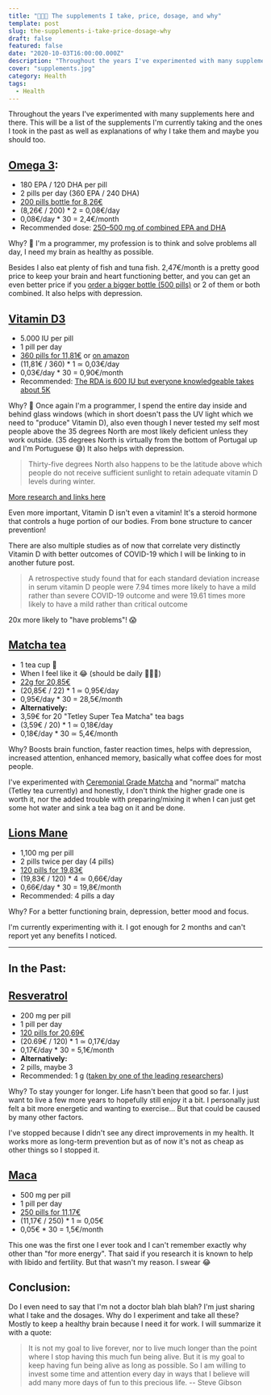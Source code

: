 ```yaml
---
title: "💪🏻💊 The supplements I take, price, dosage, and why"
template: post
slug: the-supplements-i-take-price-dosage-why
draft: false
featured: false
date: "2020-10-03T16:00:00.000Z"
description: "Throughout the years I've experimented with many supplements here and there..."
cover: "supplements.jpg"
category: Health
tags:
  - Health
---
```


Throughout the years I've experimented with many supplements here and there. This will be a list of the supplements I'm currently taking and the ones I took in the past as well as explanations of why I take them and maybe you should too.

## [Omega 3](https://www.iherb.com/pr/Now-Foods-Omega-3-180-EPA-120-DHA-200-Softgels/323?rcode=ROD6032):

- 180 EPA / 120 DHA per pill
- 2 pills per day (360 EPA / 240 DHA)
- [200 pills bottle for 8,26€](https://www.iherb.com/pr/Now-Foods-Omega-3-180-EPA-120-DHA-200-Softgels/323?rcode=ROD6032)
- (8,26€ / 200) \* 2 = 0,08€/day
- 0,08€/day \* 30 = 2,4€/month
- Recommended dose: [250–500 mg of combined EPA and DHA](https://www.healthline.com/nutrition/how-much-omega-3#general-guidelines)

Why? 🤔
I'm a programmer, my profession is to think and solve problems all day, I need my brain as healthy as possible.

Besides I also eat plenty of fish and tuna fish.
2,47€/month is a pretty good price to keep your brain and heart functioning better, and you can get an even better price if you [order a bigger bottle (500 pills)](https://www.iherb.com/pr/Now-Foods-Omega-3-Molecularly-Distilled-500-Softgels/18104?rcode=ROD6032) or 2 of them or both combined. It also helps with depression.

## [Vitamin D3](https://www.iherb.com/pr/Source-Naturals-Vitamin-D-3-5-000-IU-240-Capsules/22870?rcode=ROD6032)

<!-- ??? amazon ref link? -->

- 5.000 IU per pill
- 1 pill per day
- [360 pills for 11,81€](https://www.iherb.com/pr/Source-Naturals-Vitamin-D-3-5-000-IU-240-Capsules/22870?rcode=ROD6032) or [on amazon](https://www.amazon.es/dp/B002LC1INI/)
- (11,81€ / 360) \* 1 ≃ 0,03€/day
- 0,03€/day \* 30 = 0,90€/month
- Recommended: [The RDA is 600 IU but everyone knowledgeable takes about 5K](https://ods.od.nih.gov/factsheets/VitaminD-Consumer/)

Why? 🤔
Once again I'm a programmer, I spend the entire day inside and behind glass windows (which in short doesn't pass the UV light which we need to "produce" Vitamin D), also even though I never tested my self most people above the 35 degrees North are most likely deficient unless they work outside. (35 degrees North is virtually from the bottom of Portugal up and I'm Portuguese 😅) It also helps with depression.

> Thirty-five degrees North also happens to be the latitude above which people do not receive sufficient sunlight to retain adequate vitamin D levels during winter.

[More research and links here](https://www.grc.com/health/Vitamin-D.htm)

Even more important, Vitamin D isn't even a vitamin! It's a steroid hormone that controls a huge portion of our bodies. From bone structure to cancer prevention!

There are also multiple studies as of now that correlate very distinctly Vitamin D with better outcomes of COVID-19 which I will be linking to in another future post.

<!-- ??? -->

> A retrospective study found that for each standard deviation increase in serum vitamin D people were 7.94 times more likely to have a mild rather than severe COVID-19 outcome and were 19.61 times more likely to have a mild rather than critical outcome

20x more likely to "have problems"! 😱

## [Matcha tea](https://www.iherb.com/pr/Wilderness-Poets-Organic-Ceremonial-Matcha-1-oz-22-g/89733?rcode=ROD6032)

- 1 tea cup 🍵
- When I feel like it 😂 (should be daily 🤷🏻‍♂)
- [22g for 20,85€](https://www.iherb.com/pr/Wilderness-Poets-Organic-Ceremonial-Matcha-1-oz-22-g/89733?rcode=ROD6032)
- (20,85€ / 22) \* 1 ≃ 0,95€/day
- 0,95€/day \* 30 = 28,5€/month
- **Alternatively:**
- 3,59€ for 20 "Tetley Super Tea Matcha" tea bags
- (3,59€ / 20) \* 1 ≃ 0,18€/day
- 0,18€/day \* 30 ≃ 5,4€/month

Why? Boosts brain function, faster reaction times, helps with depression, increased attention, enhanced memory, basically what coffee does for most people.

I've experimented with [Ceremonial Grade Matcha](https://www.iherb.com/pr/Wilderness-Poets-Organic-Ceremonial-Matcha-1-oz-22-g/89733?rcode=ROD6032) and "normal" matcha (Tetley tea currently) and honestly, I don't think the higher grade one is worth it, nor the added trouble with preparing/mixing it when I can just get some hot water and sink a tea bag on it and be done.

## [Lions Mane](https://www.iherb.com/pr/Mushroom-Wisdom-Super-Lion-s-Mane-120-Veggie-Tabs/4963?rcode=ROD6032)

- 1,100 mg per pill
- 2 pills twice per day (4 pills)
- [120 pills for 19,83€](https://www.iherb.com/pr/Mushroom-Wisdom-Super-Lion-s-Mane-120-Veggie-Tabs/4963?rcode=ROD6032)
- (19,83€ / 120) \* 4 ≃ 0,66€/day
- 0,66€/day \* 30 = 19,8€/month
- Recommended: 4 pills a day

Why? For a better functioning brain, depression, better mood and focus.

I'm currently experimenting with it. I got enough for 2 months and can't report yet any benefits I noticed.

---

## In the Past:

## [Resveratrol](https://www.iherb.com/pr/Now-Foods-Natural-Resveratrol-200-mg-120-Veg-Capsules/16093?rcode=ROD6032)

- 200 mg per pill
- 1 pill per day
- [120 pills for 20,69€](https://www.iherb.com/pr/Now-Foods-Natural-Resveratrol-200-mg-120-Veg-Capsules/16093?rcode=ROD6032)
- (20.69€ / 120) \* 1 ≃ 0,17€/day
- 0,17€/day \* 30 = 5,1€/month
- **Alternatively:**
- 2 pills, maybe 3
- Recommended: 1 g ([taken by one of the leading researchers](https://www.youtube.com/watch?v=8bOcCyAtv44))

Why? To stay younger for longer. Life hasn't been that good so far. I just want to live a few more years to hopefully still enjoy it a bit. I personally just felt a bit more energetic and wanting to exercise... But that could be caused by many other factors.

I've stopped because I didn't see any direct improvements in my health. It works more as long-term prevention but as of now it's not as cheap as other things so I stopped it.

## [Maca](https://www.iherb.com/pr/Now-Foods-Maca-500-mg-250-Veg-Capsules/9743)

- 500 mg per pill
- 1 pill per day
- [250 pills for 11,17€](https://www.iherb.com/pr/Now-Foods-Maca-500-mg-250-Veg-Capsules/9743)
- (11,17€ / 250) \* 1 ≃ 0,05€
- 0,05€ \* 30 = 1,5€/month

This one was the first one I ever took and I can't remember exactly why other than "for more energy". That said if you research it is known to help with libido and fertility. But that wasn't my reason. I swear 😂

## Conclusion:

Do I even need to say that I'm not a doctor blah blah blah? I'm just sharing what I take and the dosages.
Why do I experiment and take all these? Mostly to keep a healthy brain because I need it for work. I will summarize it with a quote:

> It is not my goal to live forever, nor to live much longer than the point where I stop having this much fun being alive. But it is my goal to keep having fun being alive as long as possible. So I am willing to invest some time and attention every day in ways that I believe will add many more days of fun to this precious life. -- Steve Gibson
